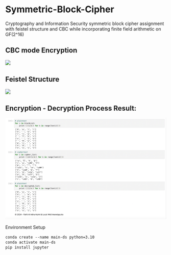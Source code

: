 # Symmetric-Block-Cipher
Cryptography and Information Security symmetric block cipher assignment with feistel structure and CBC while incorporating finite field arithmetic on GF(2^16)

## CBC mode Encryption
<img src = 'https://defuse.ca/images/cbc_encryption.png'>

## Feistel Structure
<img src = 'https://blogger.googleusercontent.com/img/b/R29vZ2xl/AVvXsEgkfk4uyojkgYBem2xS6VXbt6OU0ORnslRpErY5a9hZPveKP1JDutRfgeDVT3WaSQY4SBKC0Wxqs_WOGFKHsVXPSYKr0VRPMYUDIXDqrBcy709PMIzGqk9MexwymHnWiZ4Kq4vABJ_aInya/s705/Feistel+Cipher+Structure.png'>

## Encryption - Decryption Process Result:
<img src = 'results.png'>

Environment Setup
```
conda create --name main-ds python=3.10
conda activate main-ds
pip install jupyter 

```
